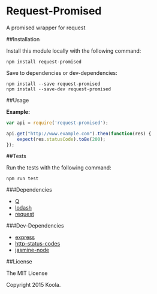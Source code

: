 Request-Promised
==========

A promised wrapper for request

##Installation

Install this module locally with the following command:
```shell
npm install request-promised
```

Save to dependencies or dev-dependencies:
```shell
npm install --save request-promised
npm install --save-dev request-promised
```

##Usage

**Example:**
```javascript
var api = require('request-promised');

api.get("http://www.example.com").then(function(res) {
    expect(res.statusCode).toBe(200);
});
```

##Tests

Run the tests with the following command:
```shell
npm run test
```

###Dependencies
* [Q](https://github.com/kriskowal/q)
* [lodash](https://github.com/lodash/lodash)
* [request](https://github.com/request/request)

###Dev-Dependencies
* [express](https://github.com/strongloop/express)
* [http-status-codes](https://github.com/prettymuchbryce/node-http-status.git)
* [jasmine-node](https://github.com/mhevery/jasmine-node)

##License

The MIT License

Copyright 2015 Koola.